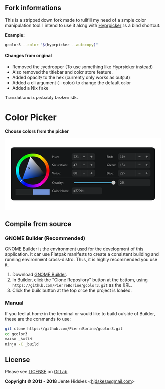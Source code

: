 ## Fork informations

This is a stripped down fork made to fullfill my need of a simple color manipulation tool.
I intend to use it along with [Hyprpicker](https://github.com/hyprwm/hyprpicker) as a bind shortcut.

**Example:**
```bash
gcolor3 --color "$(hyprpicker --autocopy)"
```

#### Changes from original
- Removed the eyedropper (To use something like Hyprpicker instead)
- Also removed the titlebar and color store feature.
- Added opacity to the hex (currently only works as output)
- Added a cli argument (--color) to change the default color
- Added a Nix flake

Translations is probably broken idk.

Color Picker
============

**Choose colors from the picker**

![preview](picker.png)

Compile from source
------------

### GNOME Builder (Recommended)

GNOME Builder is the environment used for the development of this
application. It can use Flatpak manifests to create a consistent building
and running environment cross-distro. Thus, it is highly recommended you
use it.

1. Download [GNOME Builder](https://flathub.org/apps/details/org.gnome.Builder).
2. In Builder, click the "Clone Repository" button at the bottom, using
`https://github.com/PierreBorine/gcolor3.git` as the URL.
3. Click the build button at the top once the project is loaded.

### Manual

If you feel at home in the terminal or would like to build outside of Builder,
these are the commands to use:

```bash
git clone https://github.com/PierreBorine/gcolor3.git
cd gcolor3
meson _build
ninja -C _build
```

License
-------

Please see [LICENSE](https://gitlab.gnome.org/World/gcolor3/blob/master/LICENSE) on [GitLab][gitlab].

**Copyright © 2013 - 2018** Jente Hidskes &lt;hjdskes@gmail.com&gt;

  [gitlab]: https://gitlab.gnome.org/World/gcolor3

